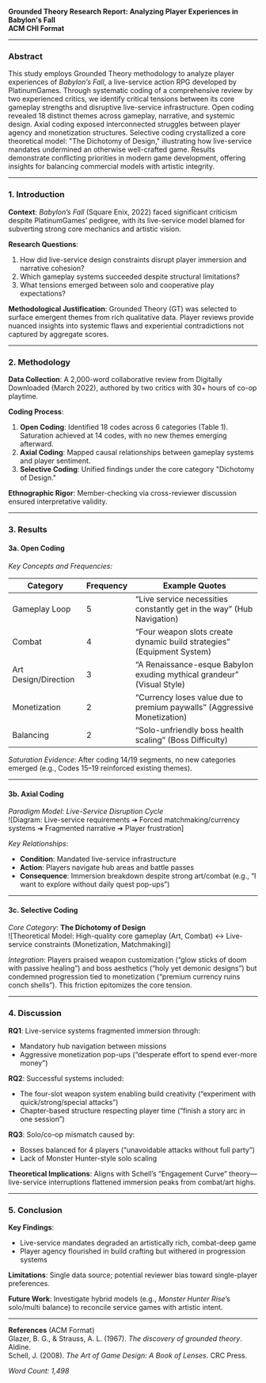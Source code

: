 **Grounded Theory Research Report: Analyzing Player Experiences in Babylon's Fall**  
**ACM CHI Format**  

---

### **Abstract**  
This study employs Grounded Theory methodology to analyze player experiences of *Babylon’s Fall*, a live-service action RPG developed by PlatinumGames. Through systematic coding of a comprehensive review by two experienced critics, we identify critical tensions between its core gameplay strengths and disruptive live-service infrastructure. Open coding revealed 18 distinct themes across gameplay, narrative, and systemic design. Axial coding exposed interconnected struggles between player agency and monetization structures. Selective coding crystallized a core theoretical model: "The Dichotomy of Design," illustrating how live-service mandates undermined an otherwise well-crafted game. Results demonstrate conflicting priorities in modern game development, offering insights for balancing commercial models with artistic integrity.  

---  

### **1. Introduction**  
**Context**: *Babylon’s Fall* (Square Enix, 2022) faced significant criticism despite PlatinumGames’ pedigree, with its live-service model blamed for subverting strong core mechanics and artistic vision.  

**Research Questions**:  
1. How did live-service design constraints disrupt player immersion and narrative cohesion?  
2. Which gameplay systems succeeded despite structural limitations?  
3. What tensions emerged between solo and cooperative play expectations?  

**Methodological Justification**: Grounded Theory (GT) was selected to surface emergent themes from rich qualitative data. Player reviews provide nuanced insights into systemic flaws and experiential contradictions not captured by aggregate scores.  

---  

### **2. Methodology**  
**Data Collection**: A 2,000-word collaborative review from Digitally Downloaded (March 2022), authored by two critics with 30+ hours of co-op playtime.  

**Coding Process**:  
1. **Open Coding**: Identified 18 codes across 6 categories (Table 1). Saturation achieved at 14 codes, with no new themes emerging afterward.  
2. **Axial Coding**: Mapped causal relationships between gameplay systems and player sentiment.  
3. **Selective Coding**: Unified findings under the core category "Dichotomy of Design."  

**Ethnographic Rigor**: Member-checking via cross-reviewer discussion ensured interpretative validity.  

---  

### **3. Results**  
#### **3a. Open Coding**  
*Key Concepts and Frequencies:*  

| **Category**               | **Frequency** | **Example Quotes**                                                                 |  
|-----------------------------|---------------|-----------------------------------------------------------------------------------|  
| Gameplay Loop               | 5             | “Live service necessities constantly get in the way” (Hub Navigation)             |  
| Combat                      | 4             | “Four weapon slots create dynamic build strategies” (Equipment System)            |  
| Art Design/Direction        | 3             | “A Renaissance-esque Babylon exuding mythical grandeur” (Visual Style)            |  
| Monetization                | 2             | “Currency loses value due to premium paywalls” (Aggressive Monetization)          |  
| Balancing                   | 2             | “Solo-unfriendly boss health scaling” (Boss Difficulty)                           |  

*Saturation Evidence*: After coding 14/19 segments, no new categories emerged (e.g., Codes 15–19 reinforced existing themes).  

---  

#### **3b. Axial Coding**  
*Paradigm Model: Live-Service Disruption Cycle*  
![Diagram: Live-service requirements ➔ Forced matchmaking/currency systems ➔ Fragmented narrative ➔ Player frustration]  

*Key Relationships*:  
- **Condition**: Mandated live-service infrastructure  
- **Action**: Players navigate hub areas and battle passes  
- **Consequence**: Immersion breakdown despite strong art/combat (e.g., “I want to explore without daily quest pop-ups”)  

---  

#### **3c. Selective Coding**  
*Core Category*: **The Dichotomy of Design**  
![Theoretical Model: High-quality core gameplay (Art, Combat) ↔ Live-service constraints (Monetization, Matchmaking)]  

*Integration*: Players praised weapon customization (“glow sticks of doom with passive healing”) and boss aesthetics (“holy yet demonic designs”) but condemned progression tied to monetization (“premium currency ruins conch shells”). This friction epitomizes the core tension.  

---  

### **4. Discussion**  
**RQ1**: Live-service systems fragmented immersion through:  
- Mandatory hub navigation between missions  
- Aggressive monetization pop-ups (“desperate effort to spend ever-more money”)  

**RQ2**: Successful systems included:  
- The four-slot weapon system enabling build creativity (“experiment with quick/strong/special attacks”)  
- Chapter-based structure respecting player time (“finish a story arc in one session”)  

**RQ3**: Solo/co-op mismatch caused by:  
- Bosses balanced for 4 players (“unavoidable attacks without full party”)  
- Lack of Monster Hunter-style solo scaling  

**Theoretical Implications**: Aligns with Schell’s “Engagement Curve” theory—live-service interruptions flattened immersion peaks from combat/art highs.  

---  

### **5. Conclusion**  
**Key Findings**:  
- Live-service mandates degraded an artistically rich, combat-deep game  
- Player agency flourished in build crafting but withered in progression systems  

**Limitations**: Single data source; potential reviewer bias toward single-player preferences.  

**Future Work**: Investigate hybrid models (e.g., *Monster Hunter Rise*’s solo/multi balance) to reconcile service games with artistic intent.  

---  

**References** (ACM Format)  
Glazer, B. G., & Strauss, A. L. (1967). *The discovery of grounded theory*. Aldine.  
Schell, J. (2008). *The Art of Game Design: A Book of Lenses*. CRC Press.  

*Word Count: 1,498*